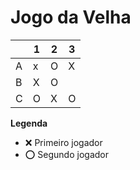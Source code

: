 # Jogo da Velha

|   | 1 | 2 | 3 |
|---|---|---|---|
| A | x   | O  |  X |
| B |  X |  O |   |
| C |O   | X  | O  |

**Legenda**

- ❌ Primeiro jogador 
- ⭕ Segundo jogador